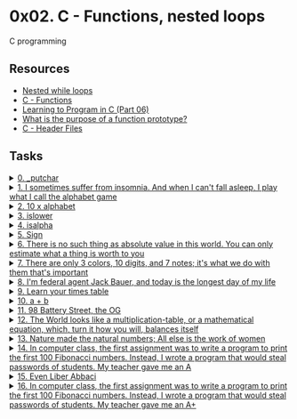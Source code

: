 # 0x02. C - Functions, nested loops

C programming

## Resources

- [Nested while loops](https://intranet.alxswe.com/rltoken/_4aLZ5nW24njUT2VbSZdQQ)
- [C - Functions](https://intranet.alxswe.com/rltoken/Vg1zzzrxLhPh71405uggSg)
- [Learning to Program in C (Part 06)](https://intranet.alxswe.com/rltoken/jveXtnJII2S0z7a06c7-JA)
- [What is the purpose of a function prototype?](https://intranet.alxswe.com/rltoken/XZ--UJZO76ZoUWNA9bTmbg)
- [C - Header Files](https://intranet.alxswe.com/rltoken/AS8JW4ObD5gmyX2mgtqV0A)

## Tasks

<details>
  <summary><a href="./0-putchar.c">0. _putchar</a></summary>
  
  ![Screenshot from 2023-05-17 03-59-00](https://github.com/Shugo52/alx-low_level_programming/assets/87946002/59df5a7d-c476-4127-a685-ecfc4004ef9e)
</details>

<details>
  <summary><a href="./1-alphabet.c">1. I sometimes suffer from insomnia. And when I can't fall asleep, I play what I call the alphabet game</a></summary>
  
  ![Screenshot from 2023-05-17 03-59-27](https://github.com/Shugo52/alx-low_level_programming/assets/87946002/ebc4e4a7-3893-4e6f-ad4e-a7d7c04b7063)
</details>

<details>
  <summary><a href="./2-print_alphabet_x10.c">2. 10 x alphabet</a></summary>
  
  ![Screenshot from 2023-05-17 04-00-52](https://github.com/Shugo52/alx-low_level_programming/assets/87946002/1c4ef283-f5ea-40a3-8819-7fec320f6f2f)
</details>

<details>
  <summary><a href="./3-islower.c">3. islower</a></summary>
  
  ![Screenshot from 2023-05-17 04-01-42](https://github.com/Shugo52/alx-low_level_programming/assets/87946002/68cc2440-ee7f-4321-8838-2e5dae357777)
</details>

<details>
  <summary><a href="./4-isalpha.c">4. isalpha</a></summary>
  
  ![Screenshot from 2023-05-17 04-02-38](https://github.com/Shugo52/alx-low_level_programming/assets/87946002/e7cc4647-0aac-469c-8e0c-d8748d7127bc)
</details>

<details>
  <summary><a href="./5-sign.c">5. Sign</a></summary>
  
  ![Screenshot from 2023-05-17 04-04-21](https://github.com/Shugo52/alx-low_level_programming/assets/87946002/00fc6b80-5609-4c59-b0e5-5cb9f1c0ac97)
</details>

<details>
  <summary><a href="./6-abs.c">6. There is no such thing as absolute value in this world. You can only estimate what a thing is worth to you</a></summary>
  
  ![Screenshot from 2023-05-17 04-05-11](https://github.com/Shugo52/alx-low_level_programming/assets/87946002/5fe5c12d-92bf-4592-a41d-d9ab3be613e1)
</details>

<details>
  <summary><a href="./7-print_last_digit.c">7. There are only 3 colors, 10 digits, and 7 notes; it's what we do with them that's important</a></summary>
  
  ![Screenshot from 2023-05-17 04-06-19](https://github.com/Shugo52/alx-low_level_programming/assets/87946002/de595f6d-2191-4522-a301-6b9015c27e1c)
</details>

<details>
  <summary><a href="./8-24_hours.c">8. I'm federal agent Jack Bauer, and today is the longest day of my life</a></summary>
  
  ![Screenshot from 2023-05-17 04-07-48](https://github.com/Shugo52/alx-low_level_programming/assets/87946002/19cd0d49-5d4e-42c7-9989-df7bd51028be)
</details>

<details>
  <summary><a href="./9-times_table.c">9. Learn your times table</a></summary>
  
  ![Screenshot from 2023-05-17 04-08-47](https://github.com/Shugo52/alx-low_level_programming/assets/87946002/4e0147c4-a830-4e4a-8ff5-ca3811203d2c)
</details>

<details>
  <summary><a href="./10-add.c">10. a + b</a></summary>
  
  ![Screenshot from 2023-05-17 04-09-55](https://github.com/Shugo52/alx-low_level_programming/assets/87946002/d59f3989-78c2-4918-b870-6954236ba5d8)
</details>

<details>
  <summary><a href="./11-print_to_98.c">11. 98 Battery Street, the OG</a></summary>
  
  ![Screenshot from 2023-05-17 04-10-48](https://github.com/Shugo52/alx-low_level_programming/assets/87946002/1de2e57d-cecd-4cc4-bbf3-7059f9872087)
</details>

<details>
  <summary><a href="./100-times_table.c">12. The World looks like a multiplication-table, or a mathematical equation, which, turn it how you will, balances itself</a></summary>
  
  ![Screenshot from 2023-05-17 04-12-30](https://github.com/Shugo52/alx-low_level_programming/assets/87946002/441e8dfa-446b-4520-aaf6-a01e74a1c193)
</details>

<details>
  <summary><a href="./101-natural.c">13. Nature made the natural numbers; All else is the work of women</a></summary>
  
  ![Screenshot from 2023-05-17 04-13-18](https://github.com/Shugo52/alx-low_level_programming/assets/87946002/65b23813-cb66-4129-aa70-8c3c079e5cf1)
</details>

<details>
  <summary><a href="./102-fibonacci.c">14. In computer class, the first assignment was to write a program to print the first 100 Fibonacci numbers. Instead, I wrote a program that would steal passwords of students. My teacher gave me an A</a></summary>
  
  ![Screenshot from 2023-05-17 04-14-21](https://github.com/Shugo52/alx-low_level_programming/assets/87946002/ae9ece5b-b20b-4464-bd7f-7c96230ed4aa)
</details>

<details>
  <summary><a href="./103-fibonacci.c">15. Even Liber Abbaci</a></summary>
  
  ![Screenshot from 2023-05-17 04-14-49](https://github.com/Shugo52/alx-low_level_programming/assets/87946002/4c33d12a-2a05-404a-a751-b65a2bb3d137)
</details>

<details>
  <summary><a href="./104-fibonacci.c">16. In computer class, the first assignment was to write a program to print the first 100 Fibonacci numbers. Instead, I wrote a program that would steal passwords of students. My teacher gave me an A+</a></summary>
  
  ![Screenshot from 2023-05-17 04-15-51](https://github.com/Shugo52/alx-low_level_programming/assets/87946002/c06aa8d6-0094-485e-83ef-c183c335a7c4)
</details>
